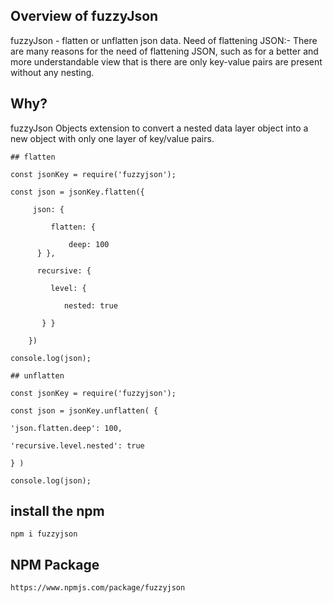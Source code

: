 ## Overview of fuzzyJson

fuzzyJson - flatten or unflatten json data. Need of flattening JSON:- There are many reasons for the need of flattening JSON, such as for a better and more understandable view that is there are only key-value pairs are present without any nesting.

## Why?

fuzzyJson Objects extension to convert a nested data layer object into a new object with only one layer of key/value pairs.

```
## flatten
```
```
const jsonKey = require('fuzzyjson');

const json = jsonKey.flatten({ 

     json: {
     
         flatten: {

             deep: 100
      } },
      
      recursive: {

         level: {

            nested: true

       } }

    })

console.log(json);
```

```
## unflatten
```

```
const jsonKey = require('fuzzyjson');

const json = jsonKey.unflatten( {

'json.flatten.deep': 100,

'recursive.level.nested': true

} )

console.log(json);
```

## install the npm

```
npm i fuzzyjson
```

## NPM Package

```
https://www.npmjs.com/package/fuzzyjson
```
